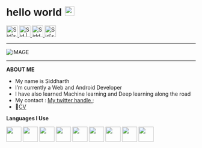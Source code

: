 

<h1 style="font-family:'Orbitron', sans-serif;">hello world <img src="https://media.giphy.com/media/hvRJCLFzcasrR4ia7z/giphy.gif" width="25px"></h1>

<a href="https://discord.gg/4QEKhWr">
  <img alt="Sid's Discord" width="30px" src="https://raw.githubusercontent.com/peterthehan/peterthehan/master/assets/discord.svg" />
</a>
<a href="https://twitter.com/Sid_1_">
  <img alt="Sid | Twitter" width="30px" src="https://raw.githubusercontent.com/peterthehan/peterthehan/master/assets/twitter.svg" />
</a>
<a href="linkedin.com/in/siddharth-shukla-63b29b1b5">
  <img alt="Siddharth's LinkedIN" width="30px" src="https://raw.githubusercontent.com/peterthehan/peterthehan/master/assets/linkedin.svg" />
</a>
<a href="https://www.reddit.com/user/CrucifiedCrusader/">
  <img alt="Sid's Reddit" width="30px" src="https://raw.githubusercontent.com/peterthehan/peterthehan/master/assets/reddit.svg" />
</a>

---

![iMAGE](https://data.whicdn.com/images/295908267/original.gif)

<!-- ![This is Wallpaper](https://cdnb.artstation.com/p/assets/images/images/014/281/887/original/brandon-ellis-cyber.gif?1543324220) -->

---

**ABOUT ME**

- My name is Siddharth
- I’m currently a Web and Android Developer
- I have also learned Machine learning and Deep learning along the road
- My contact : [My twitter handle ](https://twitter.com/Sid_1_);
- 📝[CV](https://drive.google.com/file/d/1qphGnoEWL4nyXjfNtHiXFgcYt3fkMEcO/view?usp=sharing)

**Languages I Use**

<code><img height="40" src="https://github.com/imasid/Siddharth-/blob/main/svg%20icons/c%20only.svg"></code>
<code><img height="40" src="https://github.com/imasid/Siddharth-/blob/main/svg%20icons/c%2B%2B.svg"></code>
<code><img height="40" src="https://github.com/imasid/Siddharth-/blob/main/svg%20icons/java.svg"></code>
<code><img height="40" src="https://github.com/imasid/Siddharth-/blob/main/svg%20icons/python.svg"></code>
<code><img height="40" src="https://github.com/imasid/Siddharth-/blob/main/svg%20icons/kotlin.svg"></code>
<code><img height="40" src="https://github.com/imasid/Siddharth-/blob/main/svg%20icons/html.svg"></code>
<code><img height="40" src="https://github.com/imasid/Siddharth-/blob/main/svg%20icons/css.svg"></code>
<code><img height="40" src="https://github.com/imasid/Siddharth-/blob/main/svg%20icons/javascript.svg"></code>
<code><img height="40" src="https://github.com/imasid/Siddharth-/blob/main/svg%20icons/react.svg"></code>

